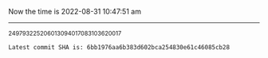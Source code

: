 Now the time is 2022-08-31 10:47:51 am

---

<small>249793225206013094017083103620017</small>

```txt
Latest commit SHA is: 6bb1976aa6b383d602bca254830e61c46085cb28
```

